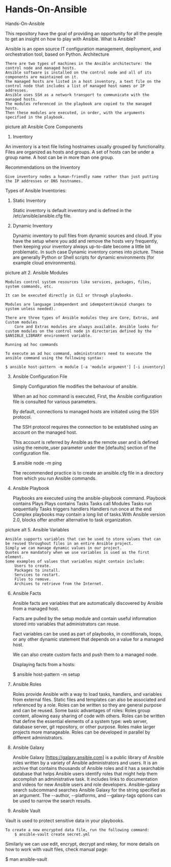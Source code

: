 # Hands-On-Ansible
Hands-On-Ansible

This repository have the goal of providing an opportunity for all the people to get an insight on how to play with Ansible.
What is Ansible?

Ansible is an open source IT configuration management, deployment, and orchestration tool, based on Python.
Architecture

    There are two types of machines in the Ansible architecture: the control node and managed hosts.
    Ansible software is installed on the control node and all of its components are maintained on it.
    The managed hosts are listed in a host inventory, a text file on the control node that includes a list of managed host names or IP addresses.
    Ansible uses SSH as a network transport to communicate with the managed hosts.
    The modules referenced in the playbook are copied to the managed hosts.
    Then these modules are executed, in order, with the arguments specified in the playbook.

picture alt
Ansible Core Components
1. Inventory

An inventory is a text file listing hostnames usually grouped by functionality. Files are organized as hosts and groups. A set of hosts can be under a group name. A host can be in more than one group.

Recommendations on the Inventory

    Give inventory nodes a human-friendly name rather than just putting the IP addresses or DNS hostnames.

Types of Ansible Inventories:
1. Static Inventory

    Static inventory is default inventory and is defined in the /etc/ansible/ansible.cfg file.

2. Dynamic Inventory

    Dynamic inventory to pull files from dynamic sources and cloud.
    If you have the setup where you add and remove the hosts very frequently, then keeping your inventory always up-to-date become a little bit problematic. In such case Dynamic inventory comes into picture.
    These are generally Python or Shell scripts for dynamic environments (for example cloud environments).

picture alt
2. Ansible Modules

    Modules control system resources like services, packages, files, system commands, etc.

    It can be executed directly in CLI or through playbooks.

    Modules are language independent and idempotent(Avoid changes to system unless needed).

    There are three types of Ansible modules they are Core, Extras, and Custom modules
        Core and Extras modules are always available. Ansible looks for custom modules on the control node in directories defined by the $ANSIBLE_LIBRARY environment variable.

    Running ad hoc commands

    To execute an ad hoc command, administrators need to execute the ansible command using the following syntax:

    $ ansible host-pattern -m module [-a 'module argument'] [-i inventory]

3. Ansible Configuration File

    Simply Configuration file modifies the behaviour of ansible.

    When an ad hoc command is executed, First, the Ansible configuration file is consulted for various parameters.

    By default, connections to managed hosts are initiated using the SSH protocol.

    The SSH protocol requires the connection to be established using an account on the managed host.

    This account is referred by Ansible as the remote user and is defined using the remote_user parameter under the [defaults] section of the configuration file.

    $ ansible node -m ping

    The recommended practice is to create an ansible.cfg file in a directory from which you run Ansible commands.

4. Ansible Playbook

    Playbooks are executed using the ansible-playbook command.
        Playbook contains Plays
        Plays contains Tasks
        Tasks call Modules
        Tasks run sequentially
        Tasks triggers handlers
        Handlers run once at the end
    Complex playbooks may contain a long list of tasks.With Ansible version 2.0, blocks offer another alternative to task organization.

picture alt
5. Ansible Variables

    Ansible supports variables that can be used to store values that can be reused throughout files in an entire Ansible project.
    Simply we can manage dynamic values in our project.
    Quotes are mandatory when we use variables is used as the first element.
    Some examples of values that variables might contain include:
        Users to create.
        Packages to install.
        Services to restart.
        Files to remove.
        Archives to retrieve from the Internet.

6. Ansible Facts

    Ansible facts are variables that are automatically discovered by Ansible from a managed host.

    Facts are pulled by the setup module and contain useful information stored into variables that administrators can reuse.

    Fact variables can be used as part of playbooks, in conditionals, loops, or any other dynamic statement that depends on a value for a managed host.

    We can also create custom facts and push them to a managed node.

    Displaying facts from a hosts:

    $ ansible host-pattern -m setup

7. Ansible Roles

    Roles provide Ansible with a way to load tasks, handlers, and variables from external files.
    Static files and templates can also be associated and referenced by a role.
    Roles can be written so they are general purpose and can be reused.
    Some basic advantages of roles:
        Roles group content, allowing easy sharing of code with others.
        Roles can be written that define the essential elements of a system type: web server, database server, git repository, or other purpose.
        Roles make larger projects more manageable.
        Roles can be developed in parallel by different administrators.

8. Ansible Galaxy

    Ansible Galaxy [https://galaxy.ansible.com] is a public library of Ansible roles written by a variety of Ansible administrators and users.
    It is an archive that contains thousands of Ansible roles and it has a searchable database that helps Ansible users identify roles that might help them accomplish an administrative task.
    It includes links to documentation and videos for new Ansible users and role developers.
    Ansible-galaxy search subcommand searches Ansible Galaxy for the string specified as an argument. The --author, --platforms, and --galaxy-tags options can be used to narrow the search results.

9. Ansible Vault

Vault is used to protect sensitive data in your playbooks.

    To create a new encrypted data file, run the following command:
        $ ansible-vault create secret.yml

Similarly we can use edit, encrypt, decrypt and rekey, for more details on how to work with vault files, check manual page:

$ man ansible-vault

